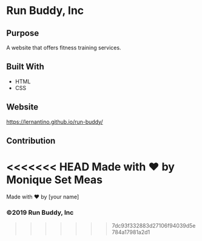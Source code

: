 # Run Buddy, Inc

## Purpose
A website that offers fitness training services. 

## Built With
* HTML
* CSS

## Website
https://lernantino.github.io/run-buddy/

## Contribution
<<<<<<< HEAD
Made with ❤️ by Monique Set Meas
=======
Made with ❤️ by [your name]

### ©️2019 Run Buddy, Inc 
>>>>>>> 7dc93f332883d27106f94039d5e784a17981a2d1

